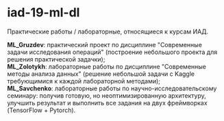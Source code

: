 # iad-19-ml-dl
Практические работы / лабораторные, относящиеся к курсам ИАД.

<b>ML_Gruzdev</b>: практический проект по дисциплине "Современные задачи исследования операций" (построение небольшого проекта для решения практической задачки);  
<b>ML_Zolotykh</b>: лабораторные работы по дисциплине "Современные методы анализа данных" (решение небольшой задачи с Kaggle требующимися к каждой лабораторной методами);  
<b>ML_Savchenko</b>: лабораторные работы по научно-исследовательскому семинару: получив готовую, но неоптимизированную архитектуру, улучшить результат и выполнить все задания на двух фреймворках (TensorFlow + Pytorch).  
